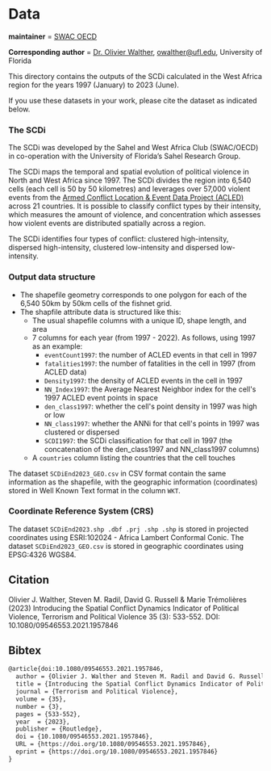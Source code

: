 # Data

__maintainer__ = [SWAC OECD](https://www.oecd.org/swac/)

__Corresponding author__ = [Dr. Olivier Walther](https://geog.ufl.edu/faculty/walther/), owalther@ufl.edu, University of Florida

This directory contains the outputs of the SCDi calculated in the West Africa region for the years 1997 (January) to 2023 (June). 

If you use these datasets in your work, please cite the dataset as indicated below.


### The SCDi

The SCDi was developed by the Sahel and West Africa Club (SWAC/OECD) in co-operation with the University of Florida’s Sahel Research Group.

The SCDi maps the temporal and spatial evolution of political violence in North and West Africa since 1997. The SCDi divides the region into 6,540 cells (each cell is 50 by 50 kilometres) and leverages over 57,000 violent events from the [Armed Conflict Location & Event Data Project (ACLED)](https://acleddata.com/data-export-tool/) across 21 countries. It is possible to classify conflict types by their intensity, which measures the amount of violence, and concentration which assesses how violent events are distributed spatially across a region.

The SCDi identifies four types of conflict: clustered high-intensity, dispersed high-intensity, clustered low-intensity and dispersed low-intensity.

### Output data structure

* The shapefile geometry corresponds to one polygon for each of the 6,540 50km by 50km cells of the fishnet grid.
* The shapfile attribute data is structured like this:
  * The usual shapefile columns with a unique ID, shape length, and area
  * 7 columns for each year (from 1997 - 2022). As follows, using 1997 as an example:
    * `eventCount1997`: the number of ACLED events in that cell in 1997
    * `fatalities1997`: the number of fatalities in the cell in 1997 (from ACLED data)
    * `Density1997`: the density of ACLED events in the cell in 1997
    * `NN_Index1997`: the Average Nearest Neighbor index for the cell's 1997 ACLED event points in space
    * `den_class1997`: whether the cell's point density in 1997 was high or low
    * `NN_class1997`: whether the ANNi for that cell's points in 1997 was clustered or dispersed
    * `SCDI1997`: the SCDi classification for that cell in 1997 (the concatenation of the den_class1997 and NN_class1997 columns)
  * A `countries` column listing the countries that the cell touches

The dataset `SCDiEnd2023_GEO.csv` in CSV format contain the same information as the shapefile, with the geographic information (coordinates) stored in Well Known Text format in the column `WKT`.

### Coordinate Reference System (CRS)
The dataset `SCDiEnd2023.shp .dbf .prj .shp .shp` is stored in projected coordinates using ESRI:102024 - Africa Lambert Conformal Conic.
The dataset `SCDiEnd2023_GEO.csv` is stored in geographic coordinates using EPSG:4326 WGS84.


## Citation
Olivier J. Walther, Steven M. Radil, David G. Russell & Marie Trémolières (2023)
Introducing the Spatial Conflict Dynamics Indicator of Political Violence,
Terrorism and Political Violence 35 (3): 533-552. DOI: 10.1080/09546553.2021.1957846

## Bibtex

```tex
@article{doi:10.1080/09546553.2021.1957846,
  author = {Olivier J. Walther and Steven M. Radil and David G. Russell and Marie Trémolières},
  title = {Introducing the Spatial Conflict Dynamics Indicator of Political Violence},
  journal = {Terrorism and Political Violence},
  volume = {35},
  number = {3},
  pages = {533-552},
  year  = {2023},
  publisher = {Routledge},
  doi = {10.1080/09546553.2021.1957846},
  URL = {https://doi.org/10.1080/09546553.2021.1957846},
  eprint = {https://doi.org/10.1080/09546553.2021.1957846}
}
```
